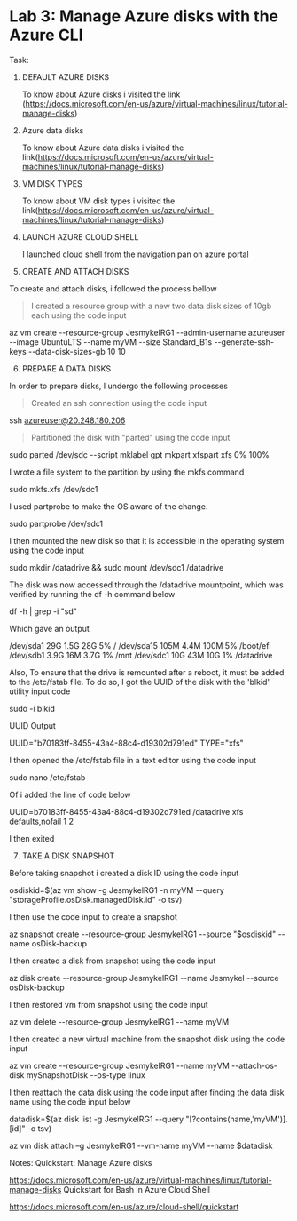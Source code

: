 # Lab 3: Manage Azure disks with the Azure CLI

Task:

1. DEFAULT AZURE DISKS

    To know about Azure disks i visited the link (https://docs.microsoft.com/en-us/azure/virtual-machines/linux/tutorial-manage-disks)
2. Azure data disks

    To know about Azure data disks i visited the link(https://docs.microsoft.com/en-us/azure/virtual-machines/linux/tutorial-manage-disks)
3. VM DISK TYPES

    To know about VM disk types i visited the link(https://docs.microsoft.com/en-us/azure/virtual-machines/linux/tutorial-manage-disks)
4. LAUNCH AZURE CLOUD SHELL

    I launched cloud shell from the navigation pan on azure portal
5. CREATE AND ATTACH DISKS

To create and attach disks, i followed the process bellow

> I created a resource group with a new two data disk sizes of 10gb each using the code input 

az vm create 
--resource-group JesmykelRG1 
--admin-username azureuser 
--image UbuntuLTS 
--name myVM 
--size Standard_B1s 
--generate-ssh-keys 
--data-disk-sizes-gb 10 10

6. PREPARE A DATA DISKS

In order to prepare disks, I undergo the following processes

> Created an ssh connection using the code input

ssh azureuser@20.248.180.206

> Partitioned the disk with "parted" using the code input

sudo parted /dev/sdc --script mklabel gpt mkpart xfspart xfs 0% 100%

I wrote a file system to the partition by using the mkfs command

sudo mkfs.xfs /dev/sdc1

I used partprobe to make the OS aware of the change.

sudo partprobe /dev/sdc1

I then mounted the new disk so that it is accessible in the operating system using the code input

sudo mkdir /datadrive && sudo mount /dev/sdc1 /datadrive

The disk was now accessed through the /datadrive mountpoint, which was verified by running the df -h command below

df -h | grep -i "sd"

Which gave an output

/dev/sda1        29G  1.5G   28G   5% /
/dev/sda15      105M  4.4M  100M   5% /boot/efi
/dev/sdb1       3.9G   16M  3.7G   1% /mnt
/dev/sdc1        10G   43M   10G   1% /datadrive

Also, To ensure that the drive is remounted after a reboot, it must be added to the /etc/fstab file. To do so, I got the UUID of the disk with the 'blkid' utility input code

sudo -i blkid

UUID Output

UUID="b70183ff-8455-43a4-88c4-d19302d791ed" TYPE="xfs"

I then opened the /etc/fstab file in a text editor using the code input

sudo nano /etc/fstab

Of i added the line of code below 

UUID=b70183ff-8455-43a4-88c4-d19302d791ed   /datadrive  xfs    defaults,nofail   1  2

I then exited


7. TAKE A DISK SNAPSHOT

Before taking snapshot i created a disk ID using the code input

osdiskid=$(az vm show 
-g JesmykelRG1 -n myVM 
--query "storageProfile.osDisk.managedDisk.id" -o tsv)

I then use the code input to create a snapshot

az snapshot create 
--resource-group JesmykelRG1 
--source "$osdiskid" 
--name osDisk-backup

I then created a disk from snapshot using the code input

az disk create 
--resource-group JesmykelRG1 
--name Jesmykel 
--source osDisk-backup

I then restored vm from snapshot using the code input

az vm delete 
--resource-group JesmykelRG1 
--name myVM

I then created a new virtual machine from the snapshot disk using the code input

az vm create 
--resource-group JesmykelRG1 
--name myVM 
--attach-os-disk mySnapshotDisk 
--os-type linux

I then reattach the data disk using the code input after finding the data disk name using the code input below

datadisk=$(az disk list -g JesmykelRG1 --query "[?contains(name,'myVM')].[id]" -o tsv)

az vm disk attach 
–g JesmykelRG1 
--vm-name myVM 
--name $datadisk

Notes:
Quickstart: Manage Azure disks

https://docs.microsoft.com/en-us/azure/virtual-machines/linux/tutorial-manage-disks
Quickstart for Bash in Azure Cloud Shell

https://docs.microsoft.com/en-us/azure/cloud-shell/quickstart